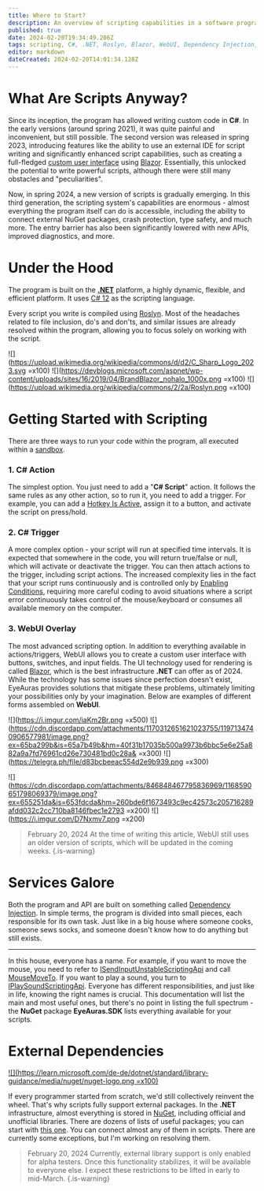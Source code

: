 ```yaml
---
title: Where to Start?
description: An overview of scripting capabilities in a software program and how to begin writing scripts using C#.
published: true
date: 2024-02-20T19:34:49.206Z
tags: scripting, C#, .NET, Roslyn, Blazor, WebUI, Dependency Injection, NuGet
editor: markdown
dateCreated: 2024-02-20T14:01:34.128Z
---
```


# What Are Scripts Anyway?
Since its inception, the program has allowed writing custom code in **C#**. In the early versions (around spring 2021), it was quite painful and inconvenient, but still possible. The second version was released in spring 2023, introducing features like the ability to use an external IDE for script writing and significantly enhanced script capabilities, such as creating a full-fledged [custom user interface](/en/overlays/custom-ui) using [Blazor](https://dotnet.microsoft.com/en-us/apps/aspnet/web-apps/blazor). Essentially, this unlocked the potential to write powerful scripts, although there were still many obstacles and "peculiarities".

Now, in spring 2024, a new version of scripts is gradually emerging. In this third generation, the scripting system's capabilities are enormous - almost everything the program itself can do is accessible, including the ability to connect external NuGet packages, crash protection, type safety, and much more. The entry barrier has also been significantly lowered with new APIs, improved diagnostics, and more.

# Under the Hood
The program is built on the [**.NET**](https://learn.microsoft.com/en-us/dotnet/core/whats-new/dotnet-8/overview) platform, a highly dynamic, flexible, and efficient platform. It uses [C# 12](https://learn.microsoft.com/en-us/dotnet/csharp/) as the scripting language.

Every script you write is compiled using [Roslyn](https://learn.microsoft.com/en-us/dotnet/csharp/roslyn-sdk/). Most of the headaches related to file inclusion, do's and don'ts, and similar issues are already resolved within the program, allowing you to focus solely on working with the script.

![](https://upload.wikimedia.org/wikipedia/commons/d/d2/C_Sharp_Logo_2023.svg =x100) ![](https://devblogs.microsoft.com/aspnet/wp-content/uploads/sites/16/2019/04/BrandBlazor_nohalo_1000x.png =x100) ![](https://upload.wikimedia.org/wikipedia/commons/2/2a/Roslyn.png =x100)

# Getting Started with Scripting
There are three ways to run your code within the program, all executed within a [sandbox](/en/scripting/sandbox).

### 1. C# Action
The simplest option. You just need to add a "**C# Script**" action. It follows the same rules as any other action, so to run it, you need to add a trigger. For example, you can add a [Hotkey Is Active](https://wiki.eyeauras.net/en/triggers/hotkey-is-active), assign it to a button, and activate the script on press/hold.

### 2. C# Trigger
A more complex option - your script will run at specified time intervals. It is expected that somewhere in the code, you will return true/false or null, which will activate or deactivate the trigger. You can then attach actions to the trigger, including script actions. The increased complexity lies in the fact that your script runs continuously and is controlled only by [Enabling Conditions](/en/docs/enablingconditions), requiring more careful coding to avoid situations where a script error continuously takes control of the mouse/keyboard or consumes all available memory on the computer.

### 3. WebUI Overlay
The most advanced scripting option. In addition to everything available in actions/triggers, WebUI allows you to create a custom user interface with buttons, switches, and input fields. The UI technology used for rendering is called [Blazor](https://dotnet.microsoft.com/en-us/apps/aspnet/web-apps/blazor), which is the best infrastructure **.NET** can offer as of 2024. While the technology has some issues since perfection doesn't exist, EyeAuras provides solutions that mitigate these problems, ultimately limiting your possibilities only by your imagination. Below are examples of different forms assembled on **WebUI**.

![](https://i.imgur.com/iaKm2Br.png =x500) ![](https://cdn.discordapp.com/attachments/1170312651621023755/1197134740906577981/image.png?ex=65ba299b&is=65a7b49b&hm=40f31b17035b500a9973b6bbc5e6e25a882a9a7fd76961cd26e730481bd0c28a& =x300) ![](https://telegra.ph/file/d83bcbeeac554d2e9b939.png =x300)

![](https://cdn.discordapp.com/attachments/846848467795836969/1168590651798069379/image.png?ex=655251da&is=653fdcda&hm=260bde6f1673493c9ec42573c205716289afdd032c2cc710ba8146fbec1e2793 =x200) ![](https://i.imgur.com/D7Nxmv7.png =x200)

> February 20, 2024
> At the time of writing this article, WebUI still uses an older version of scripts, which will be updated in the coming weeks.
{.is-warning}

# Services Galore
Both the program and API are built on something called [Dependency Injection](https://en.wikipedia.org/wiki/Dependency_injection). In simple terms, the program is divided into small pieces, each responsible for its own task. Just like in a big house where someone cooks, someone sews socks, and someone doesn't know how to do anything but still exists.

---
In this house, everyone has a name. For example, if you want to move the mouse, you need to refer to [ISendInputUnstableScriptingApi](https://docs.eyeauras.net/api/EyeAuras.Roxy.Api.ISendInputUnstableScriptingApi.html) and call [MouseMoveTo](https://docs.eyeauras.net/api/EyeAuras.Roxy.Api.ISendInputUnstableScriptingApi.MouseMoveTo.html#EyeAuras_Roxy_Api_ISendInputUnstableScriptingApi_MouseMoveTo_System_Int32_System_Int32_). If you want to play a sound, you turn to [IPlaySoundScriptingApi](https://docs.eyeauras.net/api/EyeAuras.DefaultAuras.Scripting.IPlaySoundScriptingApi.html). Everyone has different responsibilities, and just like in life, knowing the right names is crucial. This documentation will list the main and most useful ones, but there's no point in listing the full spectrum - the **NuGet** package **EyeAuras.SDK** lists everything available for your scripts.

# External Dependencies
[![](https://learn.microsoft.com/de-de/dotnet/standard/library-guidance/media/nuget/nuget-logo.png =x100)](https://www.nuget.org/)

If every programmer started from scratch, we'd still collectively reinvent the wheel. That's why scripts fully support external packages. In the **.NET** infrastructure, almost everything is stored in [NuGet](https://www.nuget.org/), including official and unofficial libraries. There are dozens of lists of useful packages; you can start with [this one](https://github.com/quozd/awesome-dotnet). You can connect almost any of them in scripts. There are currently some exceptions, but I'm working on resolving them.

> February 20, 2024
> Currently, external library support is only enabled for alpha testers. Once this functionality stabilizes, it will be available to everyone else. I expect these restrictions to be lifted in early to mid-March.
{.is-warning}